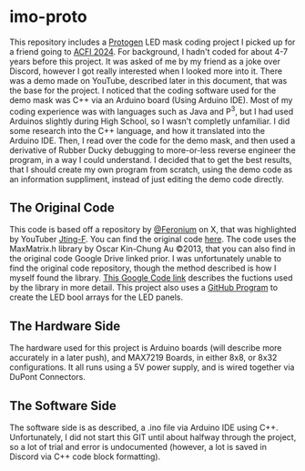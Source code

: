 # imo-proto
This repository includes a [Protogen](https://en.wiktionary.org/wiki/protogen#:~:text=hence%20the%20name.-,Noun,the%20creature's%20face%20is%20displayed.) LED mask coding project I picked up for a friend going to [ACFI 2024](https://en.wikifur.com/wiki/Alamo_City_Furry_Invasion). For background, I hadn't coded for about 4-7 years before this project. It was asked of me by my friend as a joke over Discord, however I got really interested when I looked more into it. There was a demo made on YouTube, described later in this document, that was the base for the project. I noticed that the coding software used for the demo mask was C++ via an Arduino board (Using Arduino IDE). Most of my coding experience was with languages such as Java and P<sup>3</sup>, but I had used Arduinos slightly during High School, so I wasn't completly unfamiliar. I did some research into the C++ language, and how it translated into the Arduino IDE. Then, I read over the code for the demo mask, and then used a derivative of Rubber Ducky debugging to more-or-less reverse engineer the program, in a way I could understand. I decided that to get the best results, that I should create my own program from scratch, using the demo code as an information suppliment, instead of just editing the demo code directly.

## The Original Code
This code is based off a repository by [@Feronium](https://x.com/feronium) on X, that was highlighted by YouTuber [Jting-F](https://www.youtube.com/@jting-f3237). You can find the original code [here](https://drive.google.com/drive/folders/1RKbIPcvPq9R0P7GNYjgWqeRGMIj1SfYJ). The code uses the MaxMatrix.h library by Oscar Kin-Chung Au ©2013, that you can also find in the original code Google Drive linked prior. I was unfortunately unable to find the original code repository, though the method described is how I myself found the library. [This Google Code link](https://code.google.com/archive/p/arudino-maxmatrix-library/wikis/Usage.wiki) describes the fuctions used by the library in more detail. This project also uses a [GitHub Program](https://xantorohara.github.io/led-matrix-editor) to create the LED bool arrays for the LED panels.


## The Hardware Side
The hardware used for this project is Arduino boards (will describe more accurately in a later push), and MAX7219 Boards, in either 8x8, or 8x32 configurations. It all runs using a 5V power supply, and is wired together via DuPont Connectors.

## The Software Side
The software side is as described, a .ino file via Arduino IDE using C++. Unfortunately, I did not start this GIT until about halfway through the project, so a lot of trial and error is undocumented (however, a lot is saved in Discord via C++ code block formatting).
